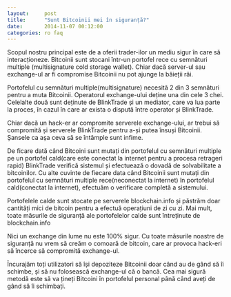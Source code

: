 ```yaml
---
layout:     post
title:      "Sunt Bitcoinii mei în siguranță?"
date:       2014-11-07 00:12:00
categories: ro faq
---
```


Scopul nostru principal este de a oferii trader-ilor un mediu sigur în care să interacționeze. Bitcoinii sunt stocani într-un portofel rece cu semnături multiple (multisignature cold storage wallet). Chiar dacă server-ul sau exchange-ul ar fi compromise Bitcoinii nu pot ajunge la băieții răi.

Portofelul cu semnături multiple(multisignature) necesită 2 din 3 semnături pentru a muta Bitcoinii. Operatorul exchange-ului deține una din cele 3 chei. Celelalte două sunt deținute de BlinkTrade și un mediator, care va lua parte la proces, în cazul în care ar exista o dispută între operator și BlinkTrade.

Chiar dacă un hack-er ar compromite serverele exchange-ului, ar trebui să compromită și serverele BlinkTrade pentru a-și putea însuși Bitcoinii. Șansele ca așa ceva să se întâmple sunt infime.

De ficare dată când Bitcoini sunt mutați din portofelul cu semnături multiple pe un portofel cald(care este conectat la internet pentru a procesa retrageri rapid) BlinkTrade verifică sistemul și efectuează o dovadă de solvabilitate a bitcoinilor. 
 Cu alte cuvinte de fiecare data când Bitcoinii sunt mutați din portofelul cu semnături multiple rece(neconectat la internet) în portofelul cald(conectat la internet), efectuăm o verificare completă a sistemului.

Portofelele calde sunt stocate pe serverele blockchain.info și păstrăm doar cantități mici de bitcoin pentru a efectuă operațiuni de zi cu zi. 
Mai mult, toate măsurile de siguranță ale portofelelor calde sunt întreținute de blockchain.info 

Nici un exchange din lume nu este 100% sigur. Cu toate măsurile noastre de siguranță nu vrem să creăm o comoară de bitcoin, care ar provoca hack-eri să încerce să compromită exchange-ul.

Încurajăm toți utilizatori să își depoziteze Bitcoinii doar când au de gând să îi schimbe, și să nu folosească exchange-ul că o bancă. Cea mai sigură metodă este să va țineți Bitcoini în portofelul personal până când aveți de gând să îi schimbați.
